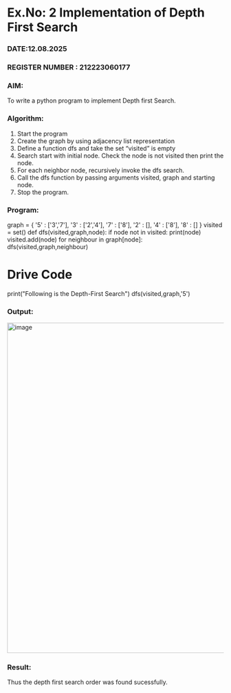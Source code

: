 # Ex.No: 2  Implementation of Depth First Search
### DATE:12.08.2025                                                                            
### REGISTER NUMBER : 212223060177
### AIM: 
To write a python program to implement Depth first Search. 
### Algorithm:
1. Start the program
2. Create the graph by using adjacency list representation
3. Define a function dfs and take the set “visited” is empty 
4. Search start with initial node. Check the node is not visited then print the node.
5. For each neighbor node, recursively invoke the dfs search.
6. Call the dfs function by passing arguments visited, graph and starting node.
7. Stop the program.
### Program:
graph = {
    '5' : ['3','7'],
    '3' : ['2','4'],
    '7' : ['8'],
    '2' : [],
    '4' : ['8'],
    '8' : []
    }
visited = set()
def dfs(visited,graph,node):
        if node not in visited:
                  print(node)
                  visited.add(node)
                  for neighbour in graph[node]:
                      dfs(visited,graph,neighbour)
# Drive Code
print("Following is the Depth-First Search")
dfs(visited,graph,'5')

### Output:
<img width="1366" height="768" alt="image" src="https://github.com/user-attachments/assets/5da0910e-7ed3-4cd7-9365-8f084dccb7f6" />



### Result:
Thus the depth first search order was found sucessfully.
